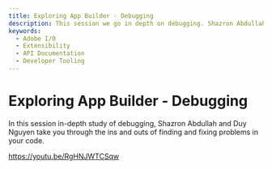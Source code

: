 ```yaml
---
title: Exploring App Builder - Debugging
description: This session we go in depth on debugging. Shazron Abdullah & Duy Nguyen take you through the ins and outs of finding problems in your code. 
keywords:
  - Adobe I/O
  - Extensibility
  - API Documentation
  - Developer Tooling  
---
```


# Exploring App Builder - Debugging

In this session in-depth study of debugging, Shazron Abdullah and Duy Nguyen take you through the ins and outs of finding and fixing problems in your code.

<Embed slots="video"/>

<https://youtu.be/RgHNJWTCSqw>
